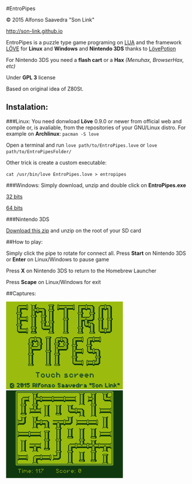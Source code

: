 #EntroPipes

© 2015 Alfonso Saavedra "Son Link"

http://son-link.github.io

EntroPipes is a puzzle type game programing on [LUA](http://lua.org) and the framework [LÖVE](http://love2D.org) for **Linux** and **Windows** and **Nintendo 3DS** thanks to [LövePotion](https://github.com/VideahGams/LovePotion)

For Nintendo 3DS you need a **flash cart** or a **Hax** *(Menuhax, BrowserHax, etc)*

Under **GPL 3** license

Based on original idea of Z80St.


## Instalation:

###Linux:
You need donwload **Löve** 0.9.0 or newer from official web and compile or, is avaliable, from the repositories of your GNU/Linux distro. For example on **Archlinux**: `pacman -S love`

Open a terminal and run `love path/to/EntroPipes.love` or `love path/to/EntroPipesFolder/`

Other trick is create a custom executable:

`cat /usr/bin/love EntroPipes.love > entropipes`

###Windows:
Simply download, unzip and double click on **EntroPipes.exe**

[32 bits](https://www.dropbox.com/s/xa6pnvkf4e8h4hq/EntroPipes-win32.zip?dl=0)

[64 bits](https://www.dropbox.com/s/q412b802spqkeji/EntroPipes-win64.zip?dl=0)

###Nintendo 3DS

[Download this zip](https://www.dropbox.com/s/egcosinwyi0gqtc/EntroPipes-3ds.zip?dl=0) and unzip on the root of your SD card

##How to play:

Simply click the pipe to rotate for connect all.
Press **Start** on Nintendo 3DS or **Enter** on Linux/Windows to pause game

Press **X** on Nintendo 3DS to return to the Homebrew Launcher

Press **Scape** on Linux/Windows for exit

##Captures:

![Main Screen](img/main_screen.png)
![in game screen](ingame_screen.png)
